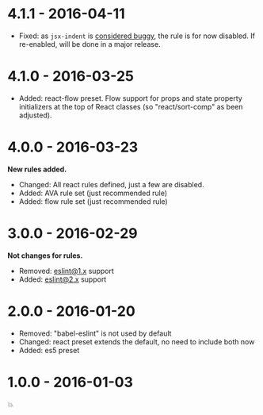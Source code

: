 # 4.1.1 - 2016-04-11

- Fixed: as ``jsx-indent`` is
  [considered buggy](https://github.com/yannickcr/eslint-plugin-react/issues/540),
  the rule is for now disabled. If re-enabled, will be done in a major release.

# 4.1.0 - 2016-03-25

- Added: react-flow preset.
  Flow support for props and state property initializers at the top of React
  classes (so "react/sort-comp" as been adjusted).

# 4.0.0 - 2016-03-23

**New rules added.**

- Changed: All react rules defined, just a few are disabled.
- Added: AVA rule set (just recommended rule)
- Added: flow rule set (just recommended rule)

# 3.0.0 - 2016-02-29

**Not changes for rules.**

- Removed: eslint@1.x support
- Added: eslint@2.x support

# 2.0.0 - 2016-01-20

- Removed: "babel-eslint" is not used by default
- Changed: react preset extends the default, no need to include both now
- Added: es5 preset

# 1.0.0 - 2016-01-03

💥
